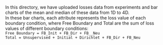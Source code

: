 In this directory, we have uploaded losses data from experiments and bar charts of the mean and median of these data from 1D to 4D.
\
In these bar charts, each attribute represents the loss value of each boundary condition, where Free Boundary and Total are the sum of loss values of different boundary conditions:
\
`Free Boundary = FB_Init + FB_Dir + FB__Neu`  <br>
`Total = Unsupervised + Initial + Dirichlet + FB_Dir + FB_Neu`
